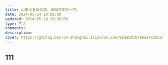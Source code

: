 ```yaml
---
title: 山重水复疑无路，柳暗花明又一村。
date: 2024-05-24 19:00:00
updated: 2024-05-24 20:38:00
type: 生活
comments: 
description: 
cover: https://gtblog.oss-cn-shanghai.aliyuncs.com/91aeb03079ea24c5b5638d65967107a.jpg
---
```


## 111
